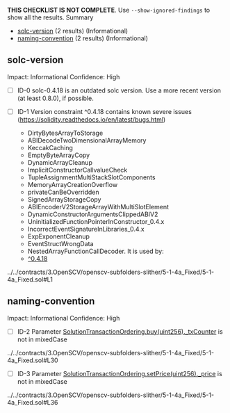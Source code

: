 **THIS CHECKLIST IS NOT COMPLETE**. Use `--show-ignored-findings` to show all the results.
Summary
 - [solc-version](#solc-version) (2 results) (Informational)
 - [naming-convention](#naming-convention) (2 results) (Informational)
## solc-version
Impact: Informational
Confidence: High
 - [ ] ID-0
solc-0.4.18 is an outdated solc version. Use a more recent version (at least 0.8.0), if possible.

 - [ ] ID-1
Version constraint ^0.4.18 contains known severe issues (https://solidity.readthedocs.io/en/latest/bugs.html)
	- DirtyBytesArrayToStorage
	- ABIDecodeTwoDimensionalArrayMemory
	- KeccakCaching
	- EmptyByteArrayCopy
	- DynamicArrayCleanup
	- ImplicitConstructorCallvalueCheck
	- TupleAssignmentMultiStackSlotComponents
	- MemoryArrayCreationOverflow
	- privateCanBeOverridden
	- SignedArrayStorageCopy
	- ABIEncoderV2StorageArrayWithMultiSlotElement
	- DynamicConstructorArgumentsClippedABIV2
	- UninitializedFunctionPointerInConstructor_0.4.x
	- IncorrectEventSignatureInLibraries_0.4.x
	- ExpExponentCleanup
	- EventStructWrongData
	- NestedArrayFunctionCallDecoder.
It is used by:
	- [^0.4.18](../../contracts/3.OpenSCV/openscv-subfolders-slither/5-1-4a_Fixed/5-1-4a_Fixed.sol#L1)

../../contracts/3.OpenSCV/openscv-subfolders-slither/5-1-4a_Fixed/5-1-4a_Fixed.sol#L1


## naming-convention
Impact: Informational
Confidence: High
 - [ ] ID-2
Parameter [SolutionTransactionOrdering.buy(uint256)._txCounter](../../contracts/3.OpenSCV/openscv-subfolders-slither/5-1-4a_Fixed/5-1-4a_Fixed.sol#L30) is not in mixedCase

../../contracts/3.OpenSCV/openscv-subfolders-slither/5-1-4a_Fixed/5-1-4a_Fixed.sol#L30


 - [ ] ID-3
Parameter [SolutionTransactionOrdering.setPrice(uint256)._price](../../contracts/3.OpenSCV/openscv-subfolders-slither/5-1-4a_Fixed/5-1-4a_Fixed.sol#L36) is not in mixedCase

../../contracts/3.OpenSCV/openscv-subfolders-slither/5-1-4a_Fixed/5-1-4a_Fixed.sol#L36


